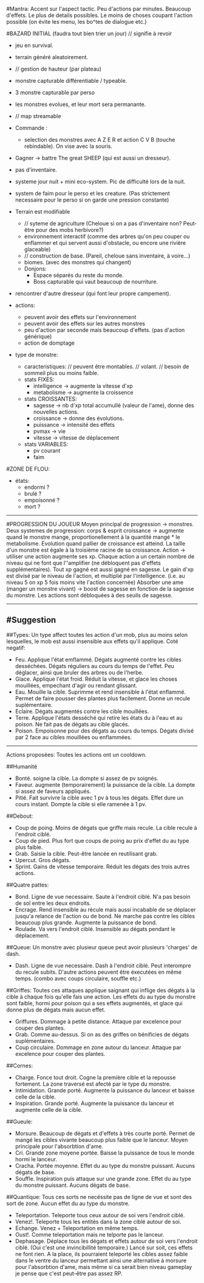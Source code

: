 #Mantra:
 Accent sur l'aspect tactic.
 Peu d'actions par minutes.
 Beaucoup d'effets.
 Le plus de details possibles.
 Le moins de choses coupant l'action possible (on évite les menu, les bo^tes de dialogue etc.)
 
 #BAZARD INITIAL
 (faudra tout bien trier un jour)
// signifie à revoir

- jeu en survival.
- terrain généré aleatoirement.

- // gestion de hauteur (par plateau)
- monstre capturable différentiable / typeable.
- 3 monstre capturable par perso
- les monstres evolues, et leur mort sera permanante.
- // map streamable

- Commande :
  - selection des monstres avec A Z E R et action C V B (touche rebindable). On vise avec la souris.
- Gagner -> battre The great SHEEP (qui est aussi un dresseur).

- pas d'inventaire.
- systeme jour nuit + mini eco-system. Pic de difficulté lors de la nuit.
- system de faim pour le perso et les creature. (Pas strictement necessaire pour le perso si on garde une pression constante)

- Terrain est modifiable
  - // syteme de agriculture (Cheloue si on a pas d'inventaire non? Peut-être pour des mobs herbivore?)
  - environnement interactif (comme des arbres qu'on peu couper ou enflammer et qui servent aussi d'obstacle, ou encore une rivière glaceable)
  - // construction de base. (Pareil, cheloue sans inventaire, à voire...)
  - biomes. (avec des monstres qui changent)
  - Donjons:
    - Espace séparés du reste du monde.
    - Boss capturable qui vaut beaucoup de nourriture.

- rencontrer d'autre dresseur (qui font leur propre campement).
  
- actions:
  - peuvent avoir des effets sur l'environnement
  - peuvent avoir des effets sur les autres monstres
  - peu d'action par seconde mais beaucoup d'effets. (pas d'action générique)
  - action de domptage

- type de monstre:
  - caracteristiques:
    // peuvent être montables.
    // volant.
    // besoin de sommeil plus ou moins faible.
  - stats FIXES:
    - intelligence -> augmente la vitesse d'xp
    - metabolisme -> augmente la croissence
  - stats CROISSANTES:
    - sagesse -> nb d'xp total accumullé (valeur de l'ame), donne des nouvelles actions.
    - croissance -> donne des évolutions.
    - puissance -> intensité des effets
    - pvmax -> vie
    - vitesse -> vitesse de déplacement
  - stats VARIABLES:
    - pv courant
    - faim

#ZONE DE FLOU:
- états:
  - endormi ?
  - brulé ?
  - empoisonné ?
  - mort ?

---
#PROGRESSION DU JOUEUR
Moyen principal de progression -> monstres.
Deux systemes de progression:
corps & esprit
croissance -> augmente quand le monstre mange, proportionellement à la quantité mangé * le metabolisme.
Evolution quand pallier de croissance est atteind.
La taille d'un monstre est égale à la troisième racine de sa croissance.
Action -> utiliser une action augmente ses xp. Chaque action a un certain nombre de niveau qui ne font que l''amplifier (ne débloquent pas d'effets supplémentaires). Tout xp gagné est aussi gagné en sagesse. Le gain d'xp est divisé par le niveau de l'action, et multiplié par l'intelligence. (i.e. au niveau 5 on xp 5 fois moins vite l'action concernée)
Absorber une ame (manger un monstre vivant) -> boost de sagesse en fonction de la sagesse du monstre.
Les actions sont débloquées à des seuils de sagesse.

---
#Suggestion
--

##Types:
Un type affect toutes les action d'un mob, plus au moins selon lesquelles, le mob est aussi insensible aux effets qu'il applique.
Coté negatif:
- Feu. Applique l'état emflammé. Dégats augmenté contre les cibles desséchées. Dégats réguliers au cours du temps de l'effet. Peu déglacer, ainsi que bruler des arbres ou de l'herbe.
- Glace. Applique l'état froid. Réduit la vitesse, et glace les choses mouillées, empechant d'agir ou rendant glissant.
- Eau. Mouille la cible. Suprimme et rend insensible à l'état enflammé. Permet de faire pousser des plantes plus facilement. Donne un recule suplémentaire.
- Eclaire. Dégats augmentés contre les cible mouillées.
- Terre. Applique l'états desséché qui retire les états du à l'eau et au poison. Ne fait pas de dégats au cible glacés.
- Poison. Empoisonne pour des dégats au cours du temps. Dégats divisé par 2 face au cibles mouillées ou enflammées.

---
Actions proposées:
Toutes les actions ont un cooldown.

##Humanité
- Bonté. soigne la cible. La dompte si assez de pv soignés.
- Faveur. augmente (temporairement) la puissance de la cible. La dompte si assez de faveurs appliqués.
- Pitié. Fait survivre la cible avec 1 pv à tous les dégats. Effet dure un cours instant. Dompte la cible si elle ramenée à 1 pv.

##Debout:
- Coup de poing. Moins de dégats que griffe mais recule. La cible recule à l'endroit ciblé.
- Coup de pied. Plus fort que coups de poing au prix d'effet du au type plus faible.
- Grab. Saisie la cible. Peut-être lancée en reutilisant grab.
- Upercut. Gros dégats.
- Sprint. Gains de vitesse temporaire. Réduit les dégats des trois autres actions.

##Quatre pattes:
- Bond. Ligne de vue necessaire. Saute à l'endroit ciblé. N'a pas besoin de sol entre les deux endroits.
- Encrage. Rend insensible au récule mais aussi incabable de se déplacer jusqu'a relance de l'action ou de bond. Ne marche pas contre les cibles beaucoup plus grande. Augmente la puissance de bond.
- Roulade. Va vers l'endroit ciblé. Insensible au dégats pendant le déplacement.

##Queue:
Un monstre avec plusieur queue peut avoir plusieurs 'charges' de dash.
- Dash. Ligne de vue necessaire. Dash à l'endroit ciblé. Peut interompre du recule subits. D'autre actions peuvent être éxecutées en même temps. (combo avec coups circulaire, souffle etc.)

##Griffes:
Toutes ces attaques applique saignant qui inflige des dégats à la cible à chaque fois qu'elle fais une action. Les effets du au type du monstre sont faible, hormi pour poison qui a ses effets augmentés, et glace qui donne plus de dégats mais aucun effet.
- Griffures. Dommage à petite distance. Attaque par excelence pour couper des plantes.
- Grab. Comme au-dessus. Si on as des griffes on bénificies de dégats suplémentaires.
- Coup circulaire. Dommage en zone autour du lanceur. Attaque par excelence pour couper des plantes.

##Cornes:
- Charge. Fonce tout droit. Cogne la première cible et la repousse fortement. La zone traversé est afecté par le type du monstre.
- Intimidation. Grande porté. Augmente la puissance du lanceur et baisse celle de la cible.
- Inspiration. Grande porté. Augmente la puissance du lanceur et augmente celle de la cible.

##Gueule:
- Morsure. Beaucoup de dégats et d'effets à très courte porté. Permet de mangé les cibles vivante beaucoup plus faible que le lanceur. Moyen principale pour l'absorbtion d'ame.
- Cri. Grande zone moyene portée. Baisse la puissance de tous le monde hormi le lanceur.
- Cracha. Portée moyenne. Effet du au type du monstre puissant. Aucuns dégats de base.
- Souffle. Inspiration puis attaque sur une grande zone. Effet du au type du monstre puissant. Aucuns dégats de base.

##Quantique:
Tous ces sorts ne necéssite pas de ligne de vue et sont des sort de zone. Aucun effet du au type du monstre.
- Teleportation. Teleporte tous ceux autour de soi vers l'endroit ciblé.
- Venez!. Teleporte tous les entités dans la zone ciblé autour de soi.
- Echange.  Venez + Teleportation en même temps.
- Oust!. Comme teleportation mais ne telporte pas le lanceur.
- Dephasage. Déplace tous les dégats et effets autour de soi vers l'endroit ciblé. (Oui c'est une invincibillité temporaire.)
Lancé sur soit, ces effets ne font rien. A la place, ils pourraient teleporté les cibles assez faible dans le ventre du lanceur permettant ainsi une alternative à morsure pour l'absorbtion d'ame, mais même si ca serait bien niveau gameplay je pense que c'est peut-être pas assez RP.
